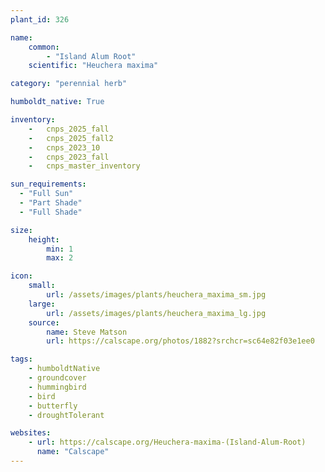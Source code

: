 ```yaml
---
plant_id: 326 

name: 
    common: 
        - "Island Alum Root"  
    scientific: "Heuchera maxima"  

category: "perennial herb"

humboldt_native: True

inventory: 
    -   cnps_2025_fall
    -   cnps_2025_fall2
    -   cnps_2023_10
    -   cnps_2023_fall
    -   cnps_master_inventory

sun_requirements:
  - "Full Sun"
  - "Part Shade"
  - "Full Shade"

size:
    height: 
        min: 1 
        max: 2

icon: 
    small: 
        url: /assets/images/plants/heuchera_maxima_sm.jpg 
    large: 
        url: /assets/images/plants/heuchera_maxima_lg.jpg 
    source: 
        name: Steve Matson
        url: https://calscape.org/photos/1882?srchcr=sc64e82f03e1ee0 

tags: 
    - humboldtNative
    - groundcover
    - hummingbird
    - bird
    - butterfly
    - droughtTolerant

websites:
    - url: https://calscape.org/Heuchera-maxima-(Island-Alum-Root)
      name: "Calscape"
---
```


